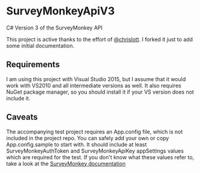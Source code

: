 # SurveyMonkeyApiV3
C# Version 3 of the SurveyMonkey API

This project is active thanks to the effort of [@chrislott](https://github.com/chrislott).
I forked it just to add some initial documentation.

## Requirements

I am using this project with Visual Studio 2015, but I assume that it would work with VS2010 and all intermediate versions as well.
It also requires NuGet package manager, so you should install it if your VS version does not include it.

## Caveats

The accompanying test project requires an App.config file, which is not included in the project repo.
You can safely add your own or copy App.config.sample to start with.
It should include at least SurveyMonkeyAuthToken and SurveyMonkeyApiKey appSettings values which are required for the test.
If you don't know what these values refer to, take a look at the [SurveyMonkey documentation](https://developer.surveymonkey.com/api/v3/)
